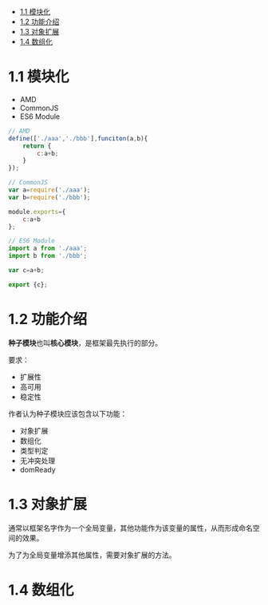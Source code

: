 - [1.1 模块化](#11-模块化)
- [1.2 功能介绍](#12-功能介绍)
- [1.3 对象扩展](#13-对象扩展)
- [1.4 数组化](#14-数组化)

# 1.1 模块化

* AMD
* CommonJS
* ES6 Module

```javascript
// AMD
define(['./aaa','./bbb'],funciton(a,b){
    return {
        c:a+b;
    }
});

// CommonJS
var a=require('./aaa');
var b=require('./bbb');

module.exports={
    c:a+b
};

// ES6 Module
import a from './aaa';
import b from './bbb';

var c=a+b;

export {c};
```

# 1.2 功能介绍

**种子模块**也叫**核心模块**，是框架最先执行的部分。

要求：
* 扩展性
* 高可用
* 稳定性

作者认为种子模块应该包含以下功能：
* 对象扩展
* 数组化
* 类型判定
* 无冲突处理
* domReady

# 1.3 对象扩展

通常以框架名字作为一个全局变量，其他功能作为该变量的属性，从而形成命名空间的效果。

为了为全局变量增添其他属性，需要对象扩展的方法。

# 1.4 数组化